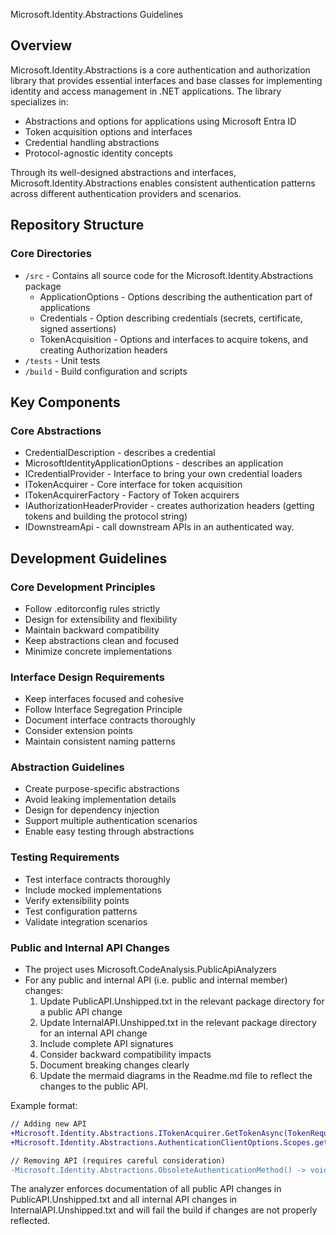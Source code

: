 Microsoft.Identity.Abstractions Guidelines

## Overview

Microsoft.Identity.Abstractions is a core authentication and authorization library that provides essential interfaces and base classes for implementing identity and access management in .NET applications. The library specializes in:

- Abstractions and options for applications using Microsoft Entra ID
- Token acquisition options and interfaces
- Credential handling abstractions
- Protocol-agnostic identity concepts

Through its well-designed abstractions and interfaces, Microsoft.Identity.Abstractions enables consistent authentication patterns across different authentication providers and scenarios.

## Repository Structure

### Core Directories
- `/src` - Contains all source code for the Microsoft.Identity.Abstractions package
  - ApplicationOptions - Options describing the authentication part of applications
  - Credentials - Option describing credentials (secrets, certificate, signed assertions)
  - TokenAcquisition - Options and interfaces to acquire tokens, and creating Authorization headers
- `/tests` - Unit tests
- `/build` - Build configuration and scripts

## Key Components

### Core Abstractions
- CredentialDescription - describes a credential
- MicrosoftIdentityApplicationOptions - describes an application
- ICredentialProvider - Interface to bring your own credential loaders
- ITokenAcquirer - Core interface for token acquisition
- ITokenAcquirerFactory - Factory of Token acquirers
- IAuthorizationHeaderProvider - creates authorization headers (getting tokens and building the protocol string)
- IDownstreamApi - call downstream APIs in an authenticated way.

## Development Guidelines

### Core Development Principles
- Follow .editorconfig rules strictly
- Design for extensibility and flexibility
- Maintain backward compatibility
- Keep abstractions clean and focused
- Minimize concrete implementations

### Interface Design Requirements
- Keep interfaces focused and cohesive
- Follow Interface Segregation Principle
- Document interface contracts thoroughly
- Consider extension points
- Maintain consistent naming patterns

### Abstraction Guidelines
- Create purpose-specific abstractions
- Avoid leaking implementation details
- Design for dependency injection
- Support multiple authentication scenarios
- Enable easy testing through abstractions

### Testing Requirements
- Test interface contracts thoroughly
- Include mocked implementations
- Verify extensibility points
- Test configuration patterns
- Validate integration scenarios

### Public and Internal API Changes
- The project uses Microsoft.CodeAnalysis.PublicApiAnalyzers
- For any public and internal API (i.e. public and internal member) changes:
  1. Update PublicAPI.Unshipped.txt in the relevant package directory for a public API change
  2. Update InternalAPI.Unshipped.txt in the relevant package directory for an internal API change
  3. Include complete API signatures
  4. Consider backward compatibility impacts
  5. Document breaking changes clearly
  6. Update the mermaid diagrams in the Readme.md file to reflect the changes to the public API.

Example format:
```diff
// Adding new API
+Microsoft.Identity.Abstractions.ITokenAcquirer.GetTokenAsync(TokenRequestContext context) -> System.Threading.Tasks.Task<string>
+Microsoft.Identity.Abstractions.AuthenticationClientOptions.Scopes.get -> System.Collections.Generic.IEnumerable<string>

// Removing API (requires careful consideration)
-Microsoft.Identity.Abstractions.ObsoleteAuthenticationMethod() -> void
```

The analyzer enforces documentation of all public API changes in PublicAPI.Unshipped.txt and all internal API changes in InternalAPI.Unshipped.txt and will fail the build if changes are not properly reflected.
